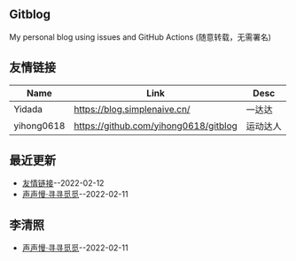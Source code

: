 ## Gitblog
My personal blog using issues and GitHub Actions (随意转载，无需署名)
## 友情链接
| Name | Link | Desc | 
 | ---- | ---- | ---- |
| Yidada | https://blog.simplenaive.cn/ | 一达达 |
| yihong0618 | https://github.com/yihong0618/gitblog | 运动达人 |
## 最近更新
- [友情链接](https://github.com/xiaohao890809/xiaohao890809.github.io/issues/13)--2022-02-12
- [声声慢·寻寻觅觅](https://github.com/xiaohao890809/xiaohao890809.github.io/issues/12)--2022-02-11
## 李清照
- [声声慢·寻寻觅觅](https://github.com/xiaohao890809/xiaohao890809.github.io/issues/12)--2022-02-11
